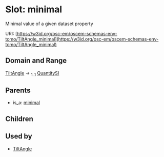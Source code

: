 
# Slot: minimal

Minimal value of a given dataset property

URI: [https://w3id.org/osc-em/oscem-schemas-env-tomo/TiltAngle_minimal](https://w3id.org/osc-em/oscem-schemas-env-tomo/TiltAngle_minimal)


## Domain and Range

[TiltAngle](TiltAngle.md) &#8594;  <sub>1..1</sub> [QuantitySI](QuantitySI.md)

## Parents

 *  is_a: [minimal](minimal.md)

## Children


## Used by

 * [TiltAngle](TiltAngle.md)

